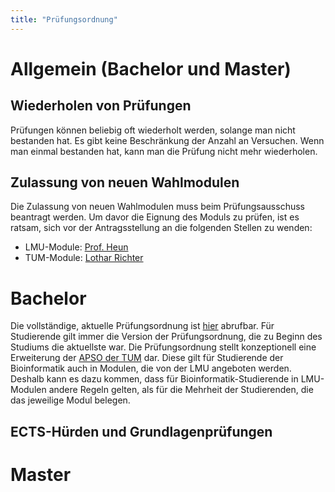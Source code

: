 ```yaml
---
title: "Prüfungsordnung"
---
```


# Allgemein (Bachelor und Master)

## Wiederholen von Prüfungen

Prüfungen können beliebig oft wiederholt werden, solange man nicht bestanden hat. Es gibt keine Beschränkung der Anzahl an Versuchen. Wenn man einmal bestanden hat, kann man die Prüfung nicht mehr wiederholen.

## Zulassung von neuen Wahlmodulen

Die Zulassung von neuen Wahlmodulen muss beim Prüfungsausschuss beantragt werden. Um davor die Eignung des Moduls zu prüfen, ist es ratsam, sich vor der Antragsstellung an die folgenden Stellen zu wenden:

- LMU-Module: [Prof. Heun](https://www.bio.ifi.lmu.de/mitarbeiter/volker-heun/)
- TUM-Module: [Lothar Richter](https://campus.tum.de/tumonline/visitenkarte.show_vcard?pPersonenId=5EF707BE9C00EBCE&pPersonenGruppe=3)

# Bachelor

Die vollständige, aktuelle Prüfungsordnung ist [hier](https://www.tum.de/fileadmin/user_upload_87/gi32rab/FPSO/Bioinformatik_BA_LF_AS_16122021.pdf) abrufbar. Für Studierende gilt immer die Version der Prüfungsordnung, die zu Beginn des Studiums die aktuellste war. Die Prüfungsordnung stellt konzeptionell eine Erweiterung der [APSO der TUM](https://portal.mytum.de/archiv/kompendium_rechtsangelegenheiten/apso/folder_listing) dar. Diese gilt für Studierende der Bioinformatik auch in Modulen, die von der LMU angeboten werden. Deshalb kann es dazu kommen, dass für Bioinformatik-Studierende in LMU-Modulen andere Regeln gelten, als für die Mehrheit der Studierenden, die das jeweilige Modul belegen.

## ECTS-Hürden und Grundlagenprüfungen

# Master
